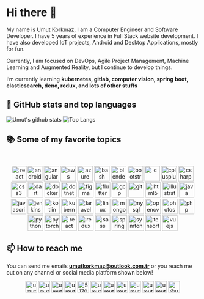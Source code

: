 <h1>Hi there 👋</h1>

My name is Umut Korkmaz, I am a Computer Engineer and Software Developer. I have 5 years of experience in Full Stack website development. I have also developed IoT projects, Android and Desktop Applications, mostly for fun.

Currently, I am focused on DevOps, Agile Project Management, Machine Learning and Augmented Reality, but I continue to develop things.

I’m currently learning **kubernetes, gitlab, computer vision, spring boot, elasticsearch, deno, redux, and lots of other stuffs**

## 📌 GitHub stats and top languages

![Umut's github stats](https://github-readme-stats.vercel.app/api?username=umutkorkmaz&show_icons=true&hide=stars)
![Top Langs](https://github-readme-stats.vercel.app/api/top-langs/?username=umutkorkmaz&layout=compact)


## 📚 Some of my favorite topics
<br/>
<p align="center"><img src="https://devicons.github.io/devicon/devicon.git/icons/react/react-original-wordmark.svg" alt="react" width="40" height="40"/><img src="https://devicons.github.io/devicon/devicon.git/icons/android/android-original-wordmark.svg" alt="android" width="40" height="40"/> <img src="https://devicons.github.io/devicon/devicon.git/icons/angularjs/angularjs-original.svg" alt="angularjs" width="40" height="40"/> <img src="https://devicons.github.io/devicon/devicon.git/icons/amazonwebservices/amazonwebservices-original-wordmark.svg" alt="aws" width="40" height="40"/> <img src="https://www.vectorlogo.zone/logos/microsoft_azure/microsoft_azure-icon.svg" alt="azure" width="40" height="40"/> <img src="https://www.vectorlogo.zone/logos/gnu_bash/gnu_bash-icon.svg" alt="bash" width="40" height="40"/> <img src="https://download.blender.org/branding/community/blender_community_badge_white.svg" alt="blender" width="40" height="40"/> <img src="https://devicons.github.io/devicon/devicon.git/icons/bootstrap/bootstrap-plain.svg" alt="bootstrap" width="40" height="40"/> <img src="https://devicons.github.io/devicon/devicon.git/icons/c/c-original.svg" alt="c" width="40" height="40"/> <img src="https://devicons.github.io/devicon/devicon.git/icons/cplusplus/cplusplus-original.svg" alt="cplusplus" width="40" height="40"/> <img src="https://devicons.github.io/devicon/devicon.git/icons/csharp/csharp-original.svg" alt="csharp" width="40" height="40"/> <img src="https://devicons.github.io/devicon/devicon.git/icons/css3/css3-original-wordmark.svg" alt="css3" width="40" height="40"/> <img src="https://www.vectorlogo.zone/logos/dartlang/dartlang-icon.svg" alt="dart" width="40" height="40"/> <img src="https://devicons.github.io/devicon/devicon.git/icons/docker/docker-original-wordmark.svg" alt="docker" width="40" height="40"/> <img src="https://devicons.github.io/devicon/devicon.git/icons/dot-net/dot-net-original-wordmark.svg" alt="dotnet" width="40" height="40"/> <img src="https://www.vectorlogo.zone/logos/figma/figma-icon.svg" alt="figma" width="40" height="40"/> <img src="https://www.vectorlogo.zone/logos/flutterio/flutterio-icon.svg" alt="flutter" width="40" height="40"/> <img src="https://www.vectorlogo.zone/logos/google_cloud/google_cloud-icon.svg" alt="gcp" width="40" height="40"/> <img src="https://www.vectorlogo.zone/logos/git-scm/git-scm-icon.svg" alt="git" width="40" height="40"/> <img src="https://devicons.github.io/devicon/devicon.git/icons/html5/html5-original-wordmark.svg" alt="html5" width="40" height="40"/> <img src="https://www.vectorlogo.zone/logos/adobe_illustrator/adobe_illustrator-icon.svg" alt="illustrator" width="40" height="40"/> <img src="https://devicons.github.io/devicon/devicon.git/icons/java/java-original-wordmark.svg" alt="java" width="40" height="40"/> <img src="https://devicons.github.io/devicon/devicon.git/icons/javascript/javascript-original.svg" alt="javascript" width="40" height="40"/> <img src="https://www.vectorlogo.zone/logos/jenkins/jenkins-icon.svg" alt="jenkins" width="40" height="40"/> <img src="https://www.vectorlogo.zone/logos/kotlinlang/kotlinlang-icon.svg" alt="kotlin" width="40" height="40"/> <img src="https://www.vectorlogo.zone/logos/kubernetes/kubernetes-icon.svg" alt="kubernetes" width="40" height="40"/> <img src="https://devicons.github.io/devicon/devicon.git/icons/laravel/laravel-plain-wordmark.svg" alt="laravel" width="40" height="40"/> <img src="https://devicons.github.io/devicon/devicon.git/icons/linux/linux-original.svg" alt="linux" width="40" height="40"/> <img src="https://devicons.github.io/devicon/devicon.git/icons/mongodb/mongodb-original-wordmark.svg" alt="mongodb" width="40" height="40"/> <img src="https://devicons.github.io/devicon/devicon.git/icons/mysql/mysql-original-wordmark.svg" alt="mysql" width="40" height="40"/> <img src="https://www.vectorlogo.zone/logos/opencv/opencv-icon.svg" alt="opencv" width="40" height="40"/> <img src="https://devicons.github.io/devicon/devicon.git/icons/photoshop/photoshop-plain.svg" alt="photoshop" width="40" height="40"/> <img src="https://devicons.github.io/devicon/devicon.git/icons/php/php-original.svg" alt="php" width="40" height="40"/> <img src="https://devicons.github.io/devicon/devicon.git/icons/python/python-original.svg" alt="python" width="40" height="40"/> <img src="https://www.vectorlogo.zone/logos/pytorch/pytorch-icon.svg" alt="pytorch" width="40" height="40"/> <img src="https://devicons.github.io/devicon/devicon.git/icons/react/react-original-wordmark.svg" alt="react" width="40" height="40"/> <img src="https://devicons.github.io/devicon/devicon.git/icons/redux/redux-original.svg" alt="redux" width="40" height="40"/> <img src="https://devicons.github.io/devicon/devicon.git/icons/sass/sass-original.svg" alt="sass" width="40" height="40"/> <img src="https://www.vectorlogo.zone/logos/springio/springio-icon.svg" alt="spring" width="40" height="40"/> <img src="https://symfony.com/logos/symfony_black_03.svg" alt="symfony" width="40" height="40"/> <img src="https://www.vectorlogo.zone/logos/tensorflow/tensorflow-icon.svg" alt="tensorflow" width="40" height="40"/> <img src="https://devicons.github.io/devicon/devicon.git/icons/vuejs/vuejs-original-wordmark.svg" alt="vuejs" width="40" height="40"/></p>

## 📫 How to reach me 

You can send me emails **umutkorkmaz@outlook.com.tr** or you reach me out on any channel or social media platform shown below!<br/>

<p align="center">
  <a href="https://codepen.io/umutkorkmaz" target="blank"><img align="center" src="https://cdn.jsdelivr.net/npm/simple-icons@3.0.1/icons/codepen.svg" alt="umutkorkmaz" height="30" width="30" /></a>
<a href="https://dev.to/umutkorkmaz" target="blank"><img align="center" src="https://cdn.jsdelivr.net/npm/simple-icons@3.0.1/icons/dev-dot-to.svg" alt="umutkorkmaz" height="30" width="30" /></a>
<a href="https://twitter.com/umutkorkmaz_net" target="blank"><img align="center" src="https://cdn.jsdelivr.net/npm/simple-icons@3.0.1/icons/twitter.svg" alt="umutkorkmaz_net" height="30" width="30" /></a>
<a href="https://linkedin.com/in/umut-korkmaz" target="blank"><img align="center" src="https://cdn.jsdelivr.net/npm/simple-icons@3.0.1/icons/linkedin.svg" alt="umut-korkmaz" height="30" width="30" /></a>
<a href="https://stackoverflow.com/users/5170157" target="blank"><img align="center" src="https://cdn.jsdelivr.net/npm/simple-icons@3.0.1/icons/stackoverflow.svg" alt="5170157" height="30" width="30" /></a>
<a href="https://codesandbox.com/umutkorkmaz" target="blank"><img align="center" src="https://cdn.jsdelivr.net/npm/simple-icons@3.0.1/icons/codesandbox.svg" alt="umutkorkmaz" height="30" width="30" /></a>
<a href="https://kaggle.com/umutkorkmaz" target="blank"><img align="center" src="https://cdn.jsdelivr.net/npm/simple-icons@3.0.1/icons/kaggle.svg" alt="umutkorkmaz" height="30" width="30" /></a>
<a href="https://fb.com/umutkorkmazz" target="blank"><img align="center" src="https://cdn.jsdelivr.net/npm/simple-icons@3.0.1/icons/facebook.svg" alt="umutkorkmazz" height="30" width="30" /></a>
<a href="https://instagram.com/umutkorkmaz_net" target="blank"><img align="center" src="https://cdn.jsdelivr.net/npm/simple-icons@3.0.1/icons/instagram.svg" alt="umutkorkmaz_net" height="30" width="30" /></a>
<a href="https://dribbble.com/umutkorkmaz" target="blank"><img align="center" src="https://cdn.jsdelivr.net/npm/simple-icons@3.0.1/icons/dribbble.svg" alt="umutkorkmaz" height="30" width="30" /></a>
<a href="https://www.behance.net/umut_korkmaz" target="blank"><img align="center" src="https://cdn.jsdelivr.net/npm/simple-icons@3.0.1/icons/behance.svg" alt="umut_korkmaz" height="30" width="30" /></a>
<a href="https://medium.com/@umutkorkmaz" target="blank"><img align="center" src="https://cdn.jsdelivr.net/npm/simple-icons@3.0.1/icons/medium.svg" alt="@umutkorkmaz" height="30" width="30" /></a>
</p>
